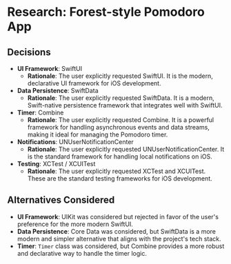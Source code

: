 # Research: Forest-style Pomodoro App

## Decisions

- **UI Framework**: SwiftUI
  - **Rationale**: The user explicitly requested SwiftUI. It is the modern, declarative UI framework for iOS development.
- **Data Persistence**: SwiftData
  - **Rationale**: The user explicitly requested SwiftData. It is a modern, Swift-native persistence framework that integrates well with SwiftUI.
- **Timer**: Combine
  - **Rationale**: The user explicitly requested Combine. It is a powerful framework for handling asynchronous events and data streams, making it ideal for managing the Pomodoro timer.
- **Notifications**: UNUserNotificationCenter
  - **Rationale**: The user explicitly requested UNUserNotificationCenter. It is the standard framework for handling local notifications on iOS.
- **Testing**: XCTest / XCUITest
  - **Rationale**: The user explicitly requested XCTest and XCUITest. These are the standard testing frameworks for iOS development.

## Alternatives Considered

- **UI Framework**: UIKit was considered but rejected in favor of the user's preference for the more modern SwiftUI.
- **Data Persistence**: Core Data was considered, but SwiftData is a more modern and simpler alternative that aligns with the project's tech stack.
- **Timer**: `Timer` class was considered, but Combine provides a more robust and declarative way to handle the timer logic.
